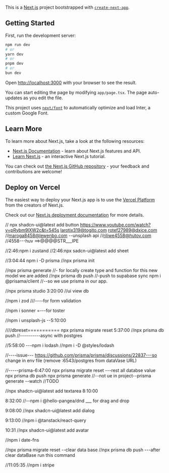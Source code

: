 This is a [Next.js](https://nextjs.org/) project bootstrapped with [`create-next-app`](https://github.com/vercel/next.js/tree/canary/packages/create-next-app).

## Getting Started

First, run the development server:

```bash
npm run dev
# or
yarn dev
# or
pnpm dev
# or
bun dev
```

Open [http://localhost:3000](http://localhost:3000) with your browser to see the result.

You can start editing the page by modifying `app/page.tsx`. The page auto-updates as you edit the file.

This project uses [`next/font`](https://nextjs.org/docs/basic-features/font-optimization) to automatically optimize and load Inter, a custom Google Font.

## Learn More

To learn more about Next.js, take a look at the following resources:

- [Next.js Documentation](https://nextjs.org/docs) - learn about Next.js features and API.
- [Learn Next.js](https://nextjs.org/learn) - an interactive Next.js tutorial.

You can check out [the Next.js GitHub repository](https://github.com/vercel/next.js/) - your feedback and contributions are welcome!

## Deploy on Vercel

The easiest way to deploy your Next.js app is to use the [Vercel Platform](https://vercel.com/new?utm_medium=default-template&filter=next.js&utm_source=create-next-app&utm_campaign=create-next-app-readme) from the creators of Next.js.

Check out our [Next.js deployment documentation](https://nextjs.org/docs/deployment) for more details.

//
npx shadcn-ui@latest add button
https://www.youtube.com/watch?v=pRybm9lXW2c&t=545s
larotix319@togito.com
rotef27989@dxice.com
//maroga8458@lewenbo.com --unsplash api
//riliwe4558@hutov.com //4558---huv ==>@@@@STR\_\_\_IPE

//2:46:npm i zustand
//2:46:npx sadcn-ui@latest add sheet

//3:04:44 npm i -D prisma
//npx prisma init

//npx prisma generate //- for locally create type and function for this new model we are added
//npx prisma db push //-push to supabase sync
npm i @prisama/client //--so we use prisma in our app.

//npx prisma studio 3:20:00 //ui view db

//npm i zod ///----for form validation

//npm i sonner =---for toster

//npm i unsplash-js --5:10:00

////dbreset===========
npx prisma migrate reset
5:37:00 //npx prisma db push //----------async with postgres

//5:58:00 ---npm i lodash
//npm i -D @styles/lodash

//----issue---
https://github.com/prisma/prisma/discussions/22837---so change in env file (remove :6543/postgres from dataVase URL)

//-----prisma-6:47:00
npx prisma migrate reset ---rest all databse value
npx prisma db push
npx prisma generate
//--not ue in project--prisma generate --watch //TODO

//npx shadcn-ui@latest add textarea 8:10:00

8:32:00
//--npm i @hello-pangea/dnd \_\_\_ for drag and drop

9:08:00
//npx shadcn-ui@latest add dialog

9:13:00
//npm i @tanstack/react-query

10:31
//npx shadcn-ui@latest add avatar

//npm i date-fns

//npx prisma migrate reset --clear data base
//npx prisma db push ---after clear dataBase run this command

//11:05:35
//npm i stripe
